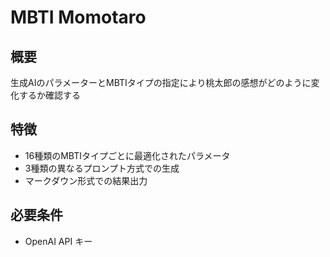 # MBTI Momotaro

## 概要
生成AIのパラメーターとMBTIタイプの指定により桃太郎の感想がどのように変化するか確認する

## 特徴
- 16種類のMBTIタイプごとに最適化されたパラメータ
- 3種類の異なるプロンプト方式での生成
- マークダウン形式での結果出力

## 必要条件
- OpenAI API キー

